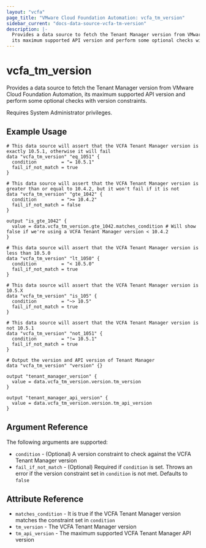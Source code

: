 ```yaml
---
layout: "vcfa"
page_title: "VMware Cloud Foundation Automation: vcfa_tm_version"
sidebar_current: "docs-data-source-vcfa-tm-version"
description: |-
  Provides a data source to fetch the Tenant Manager version from VMware Cloud Foundation Automation,
  its maximum supported API version and perform some optional checks with version constraints.
---
```


# vcfa\_tm\_version

Provides a data source to fetch the Tenant Manager version from VMware Cloud Foundation Automation, its maximum supported API version and
perform some optional checks with version constraints.

Requires System Administrator privileges.

## Example Usage

```hcl
# This data source will assert that the VCFA Tenant Manager version is exactly 10.5.1, otherwise it will fail
data "vcfa_tm_version" "eq_1051" {
  condition         = "= 10.5.1"
  fail_if_not_match = true
}

# This data source will assert that the VCFA Tenant Manager version is greater than or equal to 10.4.2, but it won't fail if it is not
data "vcfa_tm_version" "gte_1042" {
  condition         = ">= 10.4.2"
  fail_if_not_match = false
}

output "is_gte_1042" {
  value = data.vcfa_tm_version.gte_1042.matches_condition # Will show false if we're using a VCFA Tenant Manager version < 10.4.2
}

# This data source will assert that the VCFA Tenant Manager version is less than 10.5.0
data "vcfa_tm_version" "lt_1050" {
  condition         = "< 10.5.0"
  fail_if_not_match = true
}

# This data source will assert that the VCFA Tenant Manager version is 10.5.X
data "vcfa_tm_version" "is_105" {
  condition         = "~> 10.5"
  fail_if_not_match = true
}

# This data source will assert that the VCFA Tenant Manager version is not 10.5.1
data "vcfa_tm_version" "not_1051" {
  condition         = "!= 10.5.1"
  fail_if_not_match = true
}

# Output the version and API version of Tenant Manager
data "vcfa_tm_version" "version" {}

output "tenant_manager_version" {
  value = data.vcfa_tm_version.version.tm_version
}

output "tenant_manager_api_version" {
  value = data.vcfa_tm_version.version.tm_api_version
}
```

## Argument Reference

The following arguments are supported:

* `condition` - (Optional) A version constraint to check against the VCFA Tenant Manager version
* `fail_if_not_match` - (Optional) Required if `condition` is set. Throws an error if the version constraint set in `condition` is not met.
  Defaults to `false`

## Attribute Reference

* `matches_condition` - It is true if the VCFA Tenant Manager version matches the constraint set in `condition`
* `tm_version` - The VCFA Tenant Manager version
* `tm_api_version` - The maximum supported VCFA Tenant Manager API version
